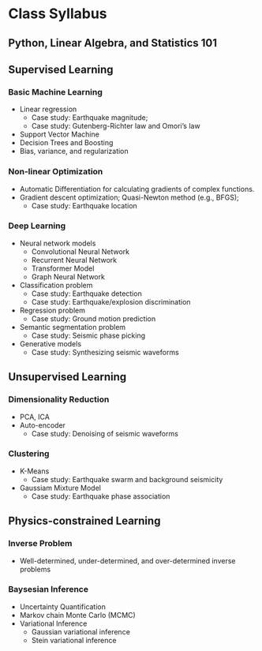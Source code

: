 # Class Syllabus

## Python, Linear Algebra, and Statistics 101

## Supervised Learning

### Basic Machine Learning
- Linear regression
	- Case study: Earthquake magnitude; 
	- Case study: Gutenberg-Richter law and Omori’s law
- Support Vector Machine
- Decision Trees and Boosting
- Bias, variance, and regularization

### Non-linear Optimization
- Automatic Differentiation for calculating gradients of complex functions.
- Gradient descent optimization; Quasi-Newton method (e.g., BFGS);
	- Case study: Earthquake location

### Deep Learning
- Neural network models
	- Convolutional Neural Network
	- Recurrent Neural Network
	- Transformer Model
	- Graph Neural Network
- Classification problem
	- Case study: Earthquake detection
	- Case study: Earthquake/explosion discrimination 
- Regression problem
	- Case study: Ground motion prediction
- Semantic segmentation problem
	- Case study: Seismic phase picking
- Generative models
	- Case study: Synthesizing seismic waveforms

## Unsupervised Learning

### Dimensionality Reduction
- PCA, ICA
- Auto-encoder
	- Case study: Denoising of seismic waveforms

### Clustering
- K-Means
	- Case study: Earthquake swarm and background seismicity
- Gaussiam Mixture Model
	- Case study: Earthquake phase association

## Physics-constrained Learning

### Inverse Problem
- Well-determined, under-determined, and over-determined inverse problems

### Baysesian Inference
- Uncertainty Quantification
- Markov chain Monte Carlo (MCMC)
- Variational Inference
	- Gaussian variational inference
	- Stein variational inference